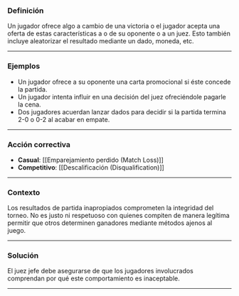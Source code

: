 ### Definición
Un jugador ofrece algo a cambio de una victoria o el jugador acepta una oferta de estas características a o de su oponente o a un juez. Esto también incluye aleatorizar el resultado mediante un dado, moneda, etc.  

---
### Ejemplos
- Un jugador ofrece a su oponente una carta promocional si éste concede la partida. 
- Un jugador intenta influir en una decisión del juez ofreciéndole pagarle la cena. 
- Dos jugadores acuerdan lanzar dados para decidir si la partida termina 2-0 o 0-2 al acabar en empate.  

---
### Acción correctiva

- **Casual**: [[Emparejamiento perdido (Match Loss)]]
- **Competitivo**: [[Descalificación (Disqualification)]]

---
### Contexto
Los resultados de partida inapropiados comprometen la integridad del torneo. No es justo ni respetuoso con quienes compiten de manera legítima permitir que otros determinen ganadores mediante métodos ajenos al juego. 

---
### Solución
El juez jefe debe asegurarse de que los jugadores involucrados comprendan por qué este comportamiento es inaceptable.

---
